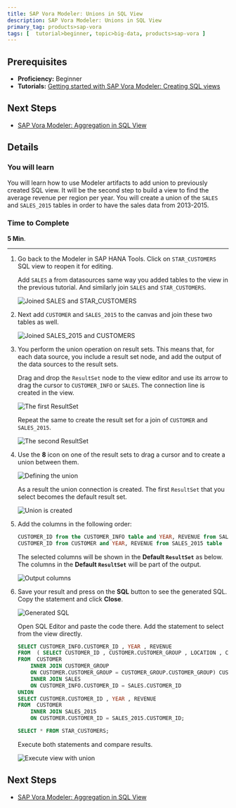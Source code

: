 ```yaml
---
title: SAP Vora Modeler: Unions in SQL View
description: SAP Vora Modeler: Unions in SQL View
primary_tag: products>sap-vora
tags: [  tutorial>beginner, topic>big-data, products>sap-vora ]
---
```

## Prerequisites  
 - **Proficiency:** Beginner
 - **Tutorials:** [Getting started with SAP Vora Modeler: Creating SQL views](https://www.sap.com/developer/tutorials/vora-modeler-getting-started.html)

## Next Steps
 - [SAP Vora Modeler: Aggregation in SQL View](https://www.sap.com/developer/tutorials/vora-modeler-view-aggregate.html)

## Details
### You will learn  
You will learn how to use Modeler artifacts to add union to previously created SQL view. It will be the second step to build a view to find the average revenue per region per year. You will create a union of the `SALES` and `SALES_2015` tables in order to have the sales data from 2013-2015.

### Time to Complete
**5 Min**.

---

1. Go back to the Modeler in SAP HANA Tools. Click on `STAR_CUSTOMERS` SQL view to reopen it for editing.

    Add `SALES` a from datasources same way you added tables to the view in the previous tutorial. And similarly join `SALES` and `STAR_CUSTOMERS`.

    ![Joined SALES and STAR_CUSTOMERS](voraunion01.jpg)

2. Next add `CUSTOMER` and `SALES_2015` to the canvas and join these two tables as well.

    ![Joined SALES_2015 and CUSTOMERS](voraunion02.jpg)

3. You perform the union operation on result sets. This means that, for each data source, you include a result set node, and add the output of the data sources to the result sets.

    Drag and drop the `ResultSet` node to the view editor and use its arrow to drag the cursor to `CUSTOMER_INFO` or `SALES`. The connection line is created in the view.

    ![The first ResultSet](voraunion03.jpg)

    Repeat the same to create the result set for a join of `CUSTOMER` and `SALES_2015`.

    ![The second ResultSet](voraunion04.jpg)

4. Use the **8** icon on one of the result sets to drag a cursor and to create a union between them.

    ![Defining the union](voraunion05.jpg)

    As a result the union connection is created. The first `ResultSet` that you select becomes the default result set.

    ![Union is created](voraunion06.jpg)

5. Add the columns in the following order:

    ```sql
    CUSTOMER_ID from the CUSTOMER_INFO table and YEAR, REVENUE from SALES_P table
    CUSTOMER_ID from CUSTOMER and YEAR, REVENUE from SALES_2015 table
    ```

    The selected columns will be shown in the **Default `ResultSet`** as below. The columns in the **Default `ResultSet`** will be part of the output.

    ![Output columns](voraunion07.jpg)

6. Save your result and press on the **SQL** button to see the generated SQL. Copy the statement and click **Close**.

    ![Generated SQL](voraunion08.jpg)

    Open SQL Editor and paste the code there. Add the statement to select from the view directly.

    ```sql
    SELECT CUSTOMER_INFO.CUSTOMER_ID , YEAR , REVENUE  
    FROM  ( SELECT CUSTOMER_ID , CUSTOMER.CUSTOMER_GROUP , LOCATION , CATEGORY_ABBREVIATION  
    FROM  CUSTOMER
    	INNER JOIN CUSTOMER_GROUP
    	ON CUSTOMER.CUSTOMER_GROUP = CUSTOMER_GROUP.CUSTOMER_GROUP) CUSTOMER_INFO
    	INNER JOIN SALES
    	ON CUSTOMER_INFO.CUSTOMER_ID = SALES.CUSTOMER_ID
    UNION
    SELECT CUSTOMER.CUSTOMER_ID , YEAR , REVENUE  
    FROM  CUSTOMER
    	INNER JOIN SALES_2015
    	ON CUSTOMER.CUSTOMER_ID = SALES_2015.CUSTOMER_ID;

    SELECT * FROM STAR_CUSTOMERS;

    ```

    Execute both statements and compare results.

    ![Execute view with union](voraunion09.jpg)

## Next Steps
 - [SAP Vora Modeler: Aggregation in SQL View](https://www.sap.com/developer/tutorials/vora-modeler-view-aggregate.html)
